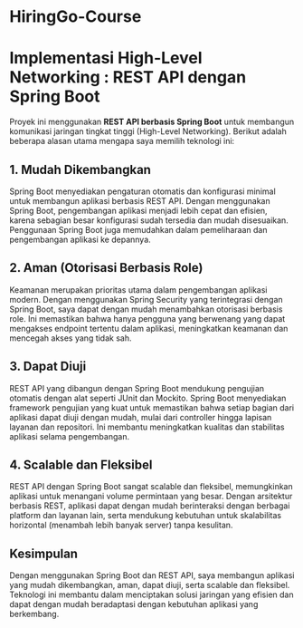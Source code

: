 # HiringGo-Course

# Implementasi High-Level Networking : REST API dengan Spring Boot

Proyek ini menggunakan **REST API berbasis Spring Boot** untuk membangun komunikasi jaringan tingkat tinggi (High-Level Networking). Berikut adalah beberapa alasan utama mengapa saya memilih teknologi ini:

## 1. **Mudah Dikembangkan**

Spring Boot menyediakan pengaturan otomatis dan konfigurasi minimal untuk membangun aplikasi berbasis REST API. Dengan menggunakan Spring Boot, pengembangan aplikasi menjadi lebih cepat dan efisien, karena sebagian besar konfigurasi sudah tersedia dan mudah disesuaikan. Penggunaan Spring Boot juga memudahkan dalam pemeliharaan dan pengembangan aplikasi ke depannya.

## 2. **Aman (Otorisasi Berbasis Role)**

Keamanan merupakan prioritas utama dalam pengembangan aplikasi modern. Dengan menggunakan Spring Security yang terintegrasi dengan Spring Boot, saya dapat dengan mudah menambahkan otorisasi berbasis role. Ini memastikan bahwa hanya pengguna yang berwenang yang dapat mengakses endpoint tertentu dalam aplikasi, meningkatkan keamanan dan mencegah akses yang tidak sah.

## 3. **Dapat Diuji**

REST API yang dibangun dengan Spring Boot mendukung pengujian otomatis dengan alat seperti JUnit dan Mockito. Spring Boot menyediakan framework pengujian yang kuat untuk memastikan bahwa setiap bagian dari aplikasi dapat diuji dengan mudah, mulai dari controller hingga lapisan layanan dan repositori. Ini membantu meningkatkan kualitas dan stabilitas aplikasi selama pengembangan.

## 4. **Scalable dan Fleksibel**

REST API dengan Spring Boot sangat scalable dan fleksibel, memungkinkan aplikasi untuk menangani volume permintaan yang besar. Dengan arsitektur berbasis REST, aplikasi dapat dengan mudah berinteraksi dengan berbagai platform dan layanan lain, serta mendukung kebutuhan untuk skalabilitas horizontal (menambah lebih banyak server) tanpa kesulitan.

## Kesimpulan

Dengan menggunakan Spring Boot dan REST API, saya membangun aplikasi yang mudah dikembangkan, aman, dapat diuji, serta scalable dan fleksibel. Teknologi ini membantu dalam menciptakan solusi jaringan yang efisien dan dapat dengan mudah beradaptasi dengan kebutuhan aplikasi yang berkembang.


